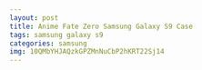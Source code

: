 ```yaml
---
layout: post
title: Anime Fate Zero Samsung Galaxy S9 Case
tags: samsung galaxy s9
categories: samsung
img: 10QMbYHJAQzkGPZMnNuCbP2hKRT22Sj14
---
```


